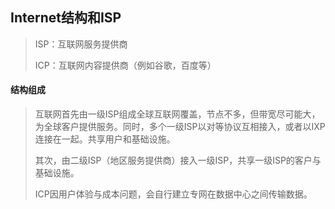 ## Internet结构和ISP

> ISP：互联网服务提供商
>
> ICP：互联网内容提供商（例如谷歌，百度等）

#### 结构组成

> 互联网首先由一级ISP组成全球互联网覆盖，节点不多，但带宽尽可能大，为全球客户提供服务。同时，多个一级ISP以对等协议互相接入，或者以IXP连接在一起。共享用户和基础设施。
>
> 其次，由二级ISP（地区服务提供商）接入一级ISP，共享一级ISP的客户与基础设施。
>
> ICP因用户体验与成本问题，会自行建立专网在数据中心之间传输数据。

